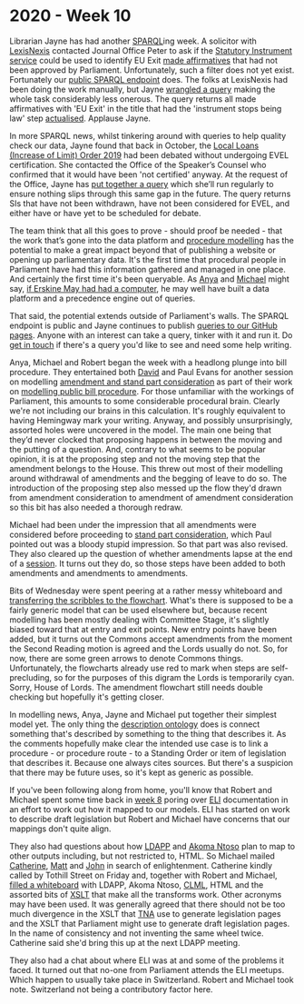 # 2020 - Week 10

Librarian Jayne has had another [SPARQL](https://en.wikipedia.org/wiki/SPARQL)ing week. A solicitor with [LexisNexis](https://www.lexisnexis.co.uk/) contacted Journal Office Peter to ask if the [Statutory Instrument service](https://statutoryinstruments.parliament.uk/) could be used to identify EU Exit [made affirmatives](https://ukparliament.github.io/ontologies/procedure/flowcharts/sis/made-affirmative.pdf) that had not been approved by Parliament. Unfortunately, such a filter does not yet exist. Fortunately our [public SPARQL endpoint](https://api.parliament.uk/sparql#) does. The folks at LexisNexis had been doing the work manually, but Jayne [wrangled a query](https://api.parliament.uk/sparql#query=PREFIX+rdfs%3A+%3Chttp%3A%2F%2Fwww.w3.org%2F2000%2F01%2Frdf-schema%23%3E%0APREFIX+%3A+%3Chttps%3A%2F%2Fid.parliament.uk%2Fschema%2F%3E%0Aselect+distinct+%3FSI+%3FSIname+%3FlayingBodyName+%3FLink+%3FworkPackage+%3Fproc+%3FprocStepName+%3FitemDate+%3FprocStepName2+%3FitemDate1+where+%7B%0A+%3FSI+a+%3AStatutoryInstrumentPaper+.++%0A+++++%3FSI+rdfs%3Alabel+%3FSIname+%3B%0A+++++++++%0A+++++%3AlaidThingHasLaying%2F%3AlayingHasLayingBody%2F%3Aname+%3FlayingBodyName+.%0A++FILTER+regex(%3FSIname%2C+%22EU+Exit%22)%0A++%3FSI+%3AworkPackagedThingHasWorkPackagedThingWebLink+%3FLink+.%0A+++%09%3FSI+%3AworkPackagedThingHasWorkPackage+%3FworkPackage+.%0A++%09%3FworkPackage+%3AworkPackageHasProcedure%2Frdfs%3Alabel+%3Fproc%0A+FILTER(%3Fproc+IN+(%22Made+affirmative%22))%0A++%3FworkPackage+%3AworkPackageHasBusinessItem%2F%3AbusinessItemHasProcedureStep+%3FprocStep+%3B%0A+++++++++++%3AworkPackageHasBusinessItem+%3FbusItem+.%0A++%3FbusItem+%3AbusinessItemHasProcedureStep%2Frdfs%3Alabel+%3FitemDate2%3B%0A+++++++++++%3AbusinessItemDate+%3FitemDate+.%0A++%3FprocStep+rdfs%3Alabel+%3FprocStepName.%0A++++%0A++FILTER(%3FprocStepName+IN+(%22Laid+before+the+House+of+Commons%22))%0A++FILTER(%3FitemDate2+IN+(%22Laid+before+the+House+of+Commons%22))%0A++%0A++%0A+++%3FworkPackage+%3AworkPackageHasBusinessItem%2F%3AbusinessItemHasProcedureStep+%3FprocStep2+%3B%0A+++++++++++%3AworkPackageHasBusinessItem+%3FbusItem2+.%0A++%3FbusItem2+%3AbusinessItemHasProcedureStep%2Frdfs%3Alabel+%3FitemDate3%3B%0A+++++++++++%3AbusinessItemDate+%3FitemDate1+.%0A++%3FprocStep2+rdfs%3Alabel+%3FprocStepName2.%0A++%0A++FILTER(%3FprocStepName2+IN+(%22Instrument+stops+being+law%22))%0A++FILTER(%3FitemDate3+IN+(%22Instrument+stops+being+law%22))%0A+++%7D%0A&contentTypeConstruct=text%2Fturtle&contentTypeSelect=application%2Fsparql-results%2Bjson&endpoint=https%3A%2F%2Fapi.parliament.uk%2Fsparql&requestMethod=POST&tabTitle=Made+affirmatives+not+approved&headers=%7B%7D&outputFormat=table) making the whole task considerably less onerous. The query returns all made affirmatives with 'EU Exit' in the title that had the 'instrument stops being law' step [actualised](https://ukparliament.github.io/ontologies/procedure/procedure-ontology.html#d4e382). Applause Jayne.

In more SPARQL news, whilst tinkering around with queries to help quality check our data, Jayne found that back in October, the [Local Loans (Increase of Limit) Order 2019](ttps://statutoryinstruments.parliament.uk/timeline/w7eIPYUN/SI-20191317/) had been debated without undergoing EVEL certification. She contacted the Office of the Speaker’s Counsel who confirmed that it would have been 'not certified' anyway. At the request of the Office, Jayne has [put together a query](https://api.parliament.uk/sparql#query=PREFIX+rdfs%3A+%3Chttp%3A%2F%2Fwww.w3.org%2F2000%2F01%2Frdf-schema%23%3E%0APREFIX+%3A+%3Chttps%3A%2F%2Fid.parliament.uk%2Fschema%2F%3E%0APREFIX+id%3A+%3Chttps%3A%2F%2Fid.parliament.uk%2F%3E%0Aselect+%3FSI+%3FSIname+%3FworkPackage+%3FPNSI+%3Fproc+%3FDLC+%3Fdate+%3FCommonsChamber+%3Fdate1+where+%7B%0A+%3FSI+a+%3AStatutoryInstrumentPaper+.++%0A+++++%3FSI+rdfs%3Alabel+%3FSIname+.%0A+++++%09%3FSI+%3AworkPackagedThingHasWorkPackage+%3FworkPackage+.%0A++%09%3FworkPackage+%3AworkPackageHasProcedure%2Frdfs%3Alabel+%3Fproc%0A++FILTER(%3Fproc+IN+(%22Draft+affirmative%22%2C+%22Made+affirmative%22))%0AOPTIONAL+%7B%3FworkPackage+%3AworkPackageHasBusinessItem+%3FDLC.%0A++++%3FDLC+%3AbusinessItemDate+%3Fdate.%0A++++%3FDLC+%3AbusinessItemHasProcedureStep+id%3AFLHAXypO%7D++%0AOPTIONAL+%7B%3FworkPackage+%3AworkPackageHasBusinessItem+%3FCommonsChamber.%0A++++%3FCommonsChamber+%3AbusinessItemDate+%3Fdate1.%0A++++%3FCommonsChamber+%3AbusinessItemHasProcedureStep+id%3AADYK7qyp%7D%0A++MINUS+%7B%3FworkPackage+%3AworkPackageHasBusinessItem+%2F%3AbusinessItemHasProcedureStep+id%3AO5QdnmSL%7D%0A++MINUS+%7B%3FworkPackage+%3AworkPackageHasBusinessItem+%2F%3AbusinessItemHasProcedureStep+id%3ALkpqQD8q%7D%0A%0A%7D%0A&contentTypeConstruct=text%2Fturtle&contentTypeSelect=application%2Fsparql-results%2Bjson&endpoint=https%3A%2F%2Fapi.parliament.uk%2Fsparql&requestMethod=POST&tabTitle=SIs+missing+EVEL+scheduled+for+debate&headers=%7B%7D&outputFormat=table) which she’ll run regularly to ensure nothing slips through this same gap in the future. The query returns SIs that have not been withdrawn, have not been considered for EVEL, and either have or have yet to be scheduled for debate.

The team think that all this goes to prove - should proof be needed - that the work that’s gone into the data platform and [procedure modelling](https://ukparliament.github.io/ontologies/procedure/procedure-ontology.html) has the potential to make a great impact beyond that of publishing a website or opening up parliamentary data. It's the first time that procedural people in Parliament have had this information gathered and managed in one place. And certainly the first time it's been queryable. As [Anya](https://twitter.com/bitten_) and [Michael](https://twitter.com/fantasticlife) might say, [if Erskine May had had a computer](https://www.slideshare.net/UKParliData/what-would-erskine-may-do), he may well have built a data platform and a precedence engine out of queries.

That said, the potential extends outside of Parliament's walls. The SPARQL endpoint is public and Jayne continues to publish [queries to our GitHub pages](https://ukparliament.github.io/ontologies/procedure/meta/queries/). Anyone with an interest can take a query, tinker with it and run it. Do [get in touch](mailto:RIIDMSMailbox@parliament.uk) if there's a query you'd like to see and need some help writing.

Anya, Michael and Robert began the week with a headlong plunge into bill procedure. They entertained both [David](https://twitter.com/clerkly) and Paul Evans for another session on modelling [amendment and stand part consideration](https://twitter.com/fantasticlife/status/1234505557740064768) as part of their work on [modelling public bill procedure](https://ukparliament.github.io/ontologies/procedure/flowcharts/bills/public-bill.pdf). For those unfamiliar with the workings of Parliament, this amounts to some considerable procedural brain. Clearly we're not including our brains in this calculation. It's roughly equivalent to having Hemingway mark your writing. Anyway, and possibly unsurprisingly, assorted holes were uncovered in the model. The main one being that they’d never clocked that proposing happens in between the moving and the putting of a question. And, contrary to what seems to be popular opinion, it is at the proposing step and not the moving step that the amendment belongs to the House. This threw out most of their modelling around withdrawal of amendments and the begging of leave to do so. The introduction of the proposing step also messed up the flow they'd drawn from amendment consideration to amendment of amendment consideration so this bit has also needed a thorough redraw.

Michael had been under the impression that all amendments were considered before proceeding to [stand part consideration](https://erskinemay.parliament.uk/section/5346/question-for-clause-standing-part-of-a-bill/), which Paul pointed out was a bloody stupid impression. So that part was also revised. They also cleared up the question of whether amendments lapse at the end of a [session](https://ukparliament.github.io/ontologies/time-period/time-period-ontology.html#d4e144). It turns out they do, so those steps have been added to both amendments and amendments to amendments.

Bits of Wednesday were spent peering at a rather messy whiteboard and [transferring the scribbles to the flowchart](https://github.com/ukparliament/ontologies/blob/master/procedure/flowcharts/bills/amendments/amendment.pdf). What's there is supposed to be a fairly generic model that can be used elsewhere but, because recent modelling has been mostly dealing with Committee Stage, it's slightly biased toward that at entry and exit points. New entry points have been added, but it turns out the Commons accept amendments from the moment the Second Reading motion is agreed and the Lords usually do not. So, for now, there are some green arrows to denote Commons things. Unfortunately, the flowcharts already use red to mark when steps are self-precluding, so for the purposes of this digram the Lords is temporarily cyan. Sorry, House of Lords. The amendment flowchart still needs double checking but hopefully it's getting closer.

In modelling news, Anya, Jayne and Michael put together their simplest model yet. The only thing the [description ontology](https://ukparliament.github.io/ontologies/description/description-ontology.html) does is connect something that's described by something to the thing that describes it. As the comments hopefully make clear the intended use case is to link a procedure - or procedure route - to a Standing Order or item of legislation that describes it. Because one always cites sources. But there's a suspicion that there may be future uses, so it's kept as generic as possible.

If you've been following along from home, you'll know that Robert and Michael spent some time back in [week 8](https://ukparliament.github.io/ontologies/meta/weeknotes/2020/08/) poring over [ELI](https://eur-lex.europa.eu/eli-register/about.html) documentation in an effort to work out how it mapped to our models. ELI has started on work to describe draft legislation but Robert and Michael have concerns that our mappings don't quite align. 

They also had questions about how [LDAPP](https://www.azeus.com/case-studies/legislation/) and [Akoma Ntoso](http://www.akomantoso.org/) plan to map to other outputs including, but not restricted to, HTML. So Michael mailed [Catherine](https://twitter.com/CathTabone), [Matt](https://twitter.com/metju_betju) and [John](https://twitter.com/johnlsheridan) in search of enlightenment. Catherine kindly called by Tothill Street on Friday and, together with Robert and Michael, [filled a whiteboard](https://twitter.com/fantasticlife/status/1235533738290728962) with LDAPP, Akoma Ntoso, [CLML](https://blog.law.cornell.edu/voxpop/tag/crown-legislation-markup-language/), HTML and the assorted bits of [XSLT](https://en.wikipedia.org/wiki/XSLT) that make all the transforms work. Other acronyms may have been used. It was generally agreed that there should not be too much divergence in the XSLT that [TNA](https://www.nationalarchives.gov.uk/) use to generate legislation pages and the XSLT that Parliament might use to generate draft legislation pages. In the name of consistency and not inventing the same wheel twice. Catherine said she'd bring this up at the next LDAPP meeting.

They also had a chat about where ELI was at and some of the problems it faced. It turned out that no-one from Parliament attends the ELI meetups. Which happen to usually take place in Switzerland. Robert and Michael took note. Switzerland not being a contributory factor here.